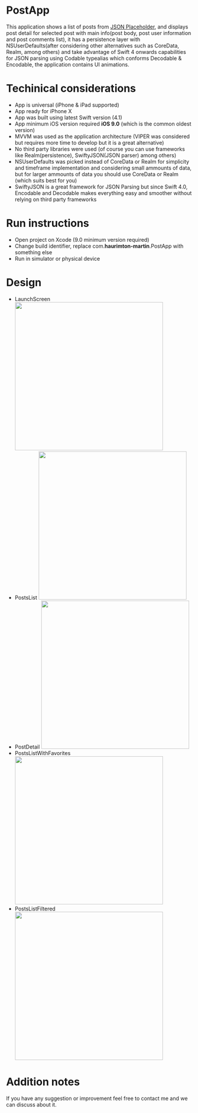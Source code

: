 # PostApp

This application shows a list of posts from [JSON Placeholder](https://jsonplaceholder.typicode.com), and displays post detail for selected post with main info(post body, post user information and post comments list), it has a persistence layer with NSUserDefaults(after considering other alternatives such as CoreData, Realm, among others) and take advantage of Swift 4 onwards capabilities for JSON parsing using Codable typealias which conforms Decodable & Encodable, the application contains UI animations.

# Techinical considerations
* App is universal (iPhone & iPad supported)
* App ready for iPhone X
* App was built using latest Swift version (4.1)
* App minimum iOS version required **iOS 9.0** (which is the common oldest version)
* MVVM was used as the application architecture (VIPER was considered but requires more time to develop but it is a great alternative)
* No third party libraries were used (of course you can use frameworks like Realm(persistence), SwiftyJSON(JSON parser) among others)
* NSUserDefaults was picked instead of CoreData or Realm for simplicity and timeframe implementation and considering small ammounts of data, but for larger ammounts of data you should use CoreData or Realm (which suits best for you)
* SwiftyJSON is a great framework for JSON Parsing but since Swift 4.0, Encodable and Decodable makes everything easy and smoother without relying on third party frameworks

# Run instructions
* Open project on Xcode (9.0 minimum version required)
* Change build identifier, replace com.**haurimton-martin**.PostApp with something else
* Run in simulator or physical device

# Design
* LaunchScreen 
  <img src="/Resources/LaunchScreen.png" width="400"> 
* PostsList
  <img src="/Resources/PostsList.png" width="400">
* PostDetail
  <img src="/Resources/PostDetail.png" width="400"> 
* PostsListWithFavorites
  <img src="/Resources/PostsListWithFavorites.png" width="400"> 
* PostsListFiltered
  <img src="/Resources/PostsListFiltered.png" width="400"> 

# Addition notes
If you have any suggestion or improvement feel free to contact me and we can discuss about it.
